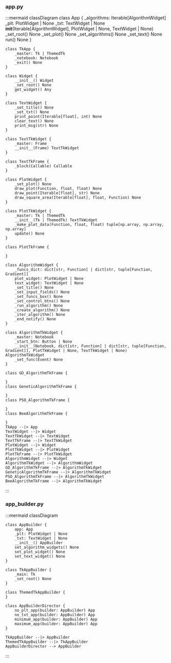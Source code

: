 ### app.py
:::mermaid
classDiagram
    class App {
        _algorithms: Iterable[AlgorithmWidget]
        _plt: PlotWidget | None
        _txt: TextWidget | None
        __init__(Iterable[AlgorithmWidget], PlotWidget | None, TextWidget | None)
        _set_root() None
        _set_plot() None
        _set_algorithms() None
        _set_text() None
        run() None
    }

    class TkApp {
        _master: Tk | ThemedTk
        _notebook: Notebook
        _exit() None
    }

    class Widget {
        __init__() Widget
        _set_root() None
        get_widget() Any
    }

    class TextWidget {
        _set_title() None
        _set_txt() None
        print_point(Iterable[float], int) None
        clear_text() None
        print_msg(str) None
    }

    class TextTkWidget {
        _master: Frame
        __init__(Frame) TextTkWidget
    }

    class TextTkFrame {
        _block(Callable) Callable
    }

    class PlotWidget {
        _set_plot() None
        draw_plot(Function, float, float) None
        draw_point(Iterable[float], str) None
        draw_square_area(Iterable[float], float, Function) None
    }

    class PlotTkWidget {
        _master: Tk | ThemedTk
        __init__(Tk | ThemedTk) TextTkWidget
        _make_plot_data(Function, float, float) tuple[np.array, np.array, np.array]
        update() None
    }

    class PlotTkFrame {

    }

    class AlgorithmWidget {
        _funcs_dict: dict[str, Function] | dict[str, tuple[Function, Gradient]]
        plot_widget: PlotWidget | None
        text_widget: TextWidget | None
        _set_title() None
        _set_input_fields() None
        _set_funcs_box() None
        _set_control_btns() None
        _run_algorithm() None
        _create_algorithm() None
        _iter_algorithm() None
        _end_notify() None
    }

    class AlgorithmTkWidget {
        _master: Notebook 
        _start_btn: Button | None
        __init__(Notebook, dict[str, Function] | dict[str, tuple[Function, Gradient]], PlotTkWidget | None, TextTkWidget | None) AlgorithmTkWidget
        _set_func(Event) None
    }

    class GD_AlgorithmTkFrame {

    }
    class GeneticAlgorithmTkFrame {

    }
    class PSO_AlgorithmTkFrame {

    }
    class BeeAlgorithmTkFrame {

    }
    TkApp --|> App
    TextWidget --|> Widget
    TextTkWidget --|> TextWidget
    TextTkFrame --|> TextTkWidget
    PlotWidget --|> Widget
    PlotTkWidget --|> PlotWidget
    PlotTkFrame --|> PlotTkWidget
    AlgorithmWidget --|> Widget
    AlgorithmTkWidget --|> AlgorithmWidget
    GD_AlgorithmTkFrame --|> AlgorithmTkWidget
    GeneticAlgorithmTkFrame --|> AlgorithmTkWidget
    PSO_AlgorithmTkFrame --|> AlgorithmTkWidget
    BeeAlgorithmTkFrame --|> AlgorithmTkWidget
:::
### app_builder.py
:::mermaid
classDiagram

    class AppBuilder {
        app: App
        _plt: PlotWidget | None
        _txt: TextWidget | None
        __init__() AppBuilder
        set_algorithm_widgets() None
        set_plot_widget() None
        set_text_widget() None
    }

    class TkAppBuilder {
        _main: Tk
        _set_root() None
    }

    class ThemedTkAppBuilder {
    }

    class AppBuilderDirector {
        no_plt_app(builder: AppBuilder) App
        no_txt_app(builder: AppBuilder) App
        minimum_app(builder: AppBuilder) App
        maximum_app(builder: AppBuilder) App
    }

    TkAppBuilder --|> AppBuilder
    ThemedTkAppBuilder --|> TkAppBuilder
    AppBuilderDirector --> AppBuilder
:::